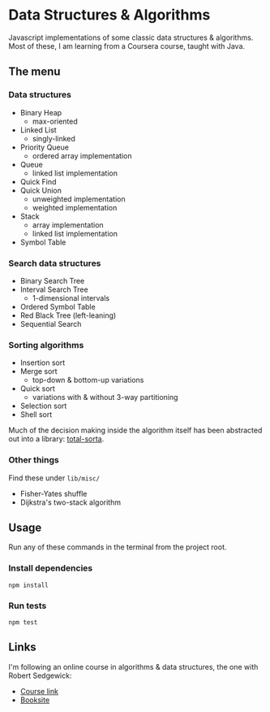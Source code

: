 # Data Structures & Algorithms

Javascript implementations of some classic data structures & algorithms. Most
of these, I am learning from a Coursera course, taught with Java.

## The menu

### Data structures

* Binary Heap
  * max-oriented
* Linked List
  * singly-linked
* Priority Queue
  * ordered array implementation
* Queue
  * linked list implementation
* Quick Find
* Quick Union
  * unweighted implementation
  * weighted implementation
* Stack
  * array implementation
  * linked list implementation
* Symbol Table

### Search data structures

* Binary Search Tree
* Interval Search Tree
  * 1-dimensional intervals
* Ordered Symbol Table
* Red Black Tree (left-leaning)
* Sequential Search

### Sorting algorithms

* Insertion sort
* Merge sort
  * top-down & bottom-up variations
* Quick sort
  * variations with & without 3-way partitioning
* Selection sort
* Shell sort

Much of the decision making inside the algorithm itself has been abstracted
out into a library: [total-sorta](https://www.npmjs.com/package/total-sorta).

### Other things

Find these under `lib/misc/`

* Fisher-Yates shuffle
* Dijkstra's two-stack algorithm

## Usage

Run any of these commands in the terminal from the project root.

### Install dependencies

`npm install`

### Run tests

`npm test`

## Links

I'm following an online course in algorithms & data structures, the one with
Robert Sedgewick:

* [Course link](https://www.coursera.org/course/algs4partI)
* [Booksite](http://algs4.cs.princeton.edu/home/)
